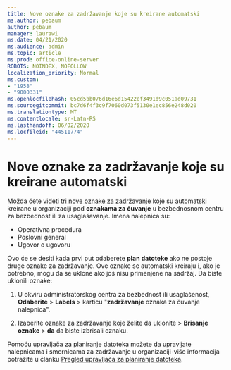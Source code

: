 ```yaml
---
title: Nove oznake za zadržavanje koje su kreirane automatski
ms.author: pebaum
author: pebaum
manager: laurawi
ms.date: 04/21/2020
ms.audience: admin
ms.topic: article
ms.prod: office-online-server
ROBOTS: NOINDEX, NOFOLLOW
localization_priority: Normal
ms.custom:
- "1958"
- "9000331"
ms.openlocfilehash: 05cd5bb076d16e6d15422ef3491d9c051ad09731
ms.sourcegitcommit: bc7d6f4f3c9f7060d073f5130e1ec856e248d020
ms.translationtype: MT
ms.contentlocale: sr-Latn-RS
ms.lasthandoff: 06/02/2020
ms.locfileid: "44511774"
---
```

# <a name="new-retention-labels-created-automatically"></a>Nove oznake za zadržavanje koje su kreirane automatski

Možda ćete videti [tri nove oznake za zadržavanje](https://docs.microsoft.com/microsoft-365/compliance/file-plan-manager) koje su automatski kreirane u organizaciji pod **oznakama za čuvanje** u bezbednosnom centru za bezbednost ili za usaglašavanje. Imena nalepnica su:

- Operativna procedura
- Poslovni general
- Ugovor o ugovoru

Ovo će se desiti kada prvi put odaberete **plan datoteke** ako ne postoje druge oznake za zadržavanje. Ove oznake se automatski kreiraju i, ako je potrebno, mogu da se uklone ako još nisu primenjene na sadržaj. Da biste uklonili oznake:

1. U okviru administratorskog centra za bezbednost ili usaglašenost, **Odaberite**  >  **Labels**  >  karticu "**zadržavanje** oznaka za čuvanje nalepnica".

1. Izaberite oznake za zadržavanje koje želite da uklonite > **Brisanje oznake**  >  **da** da biste izbrisali oznaku.

Pomoću upravljača za planiranje datoteka možete da upravljate nalepnicama i smernicama za zadržavanje u organizaciji-više informacija potražite u članku [Pregled upravljača za planiranje datoteka](https://docs.microsoft.com/microsoft-365/compliance/file-plan-manager).